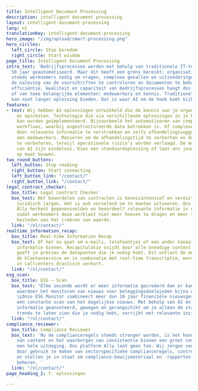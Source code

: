 ```yaml
---
title: Intelligent Document Processing
description: intelligent document processing
layout: intelligent-document-processing
lang: nl
translationKey: intelligent-document-processing
hero_image: "/img/upload/smart-processing.png"
hero_circles:
  left_circle: Stop boredom
  right_circle: Start wisdom
page_title: Intelligent Document Processing
intro_text: 'Bedrijfsprocessen worden met behulp van traditionele IT-technologie al
  50 jaar geautomatiseerd. Maar dit heeft een grens bereikt: organisaties hebben nog
  steeds werknemers nodig om vragen, complexe gevallen en uitzonderingen te behandelen,
  de naleving van de voorschriften te controleren en documenten te behandelen. De
  efficiëntie, kwaliteit en capaciteit van bedrijfsprocessen hangt dus nog steeds
  af van twee belangrijke elementen: medewerkers en kennis. Traditionele IT-technologie
  kan niet langer oplossing bieden. Dat is waar AI om de hoek komt kijken.'
features:
- text: Wij hebben AI-oplossingen ontwikkeld die de kennis van je organisatie vastleggen
    en opschalen. Technologie die via verschillende oplossingen in je bedrijfsprocessen
    kan worden geïmplementeerd. Bijvoorbeeld het automatiseren van complexe document-gebaseerde
    workflows, waarbij ongestructureerde data betrokken is. Of complexe zaken ondersteunen
    door relevante informatie te verstrekken en zelfs afhandelingssuggesties te geven
    aan medewerkers. Manieren om de afhandelingstijd te verkorten en de kwaliteit
    te verbeteren, terwijl operationele risico's worden verlaagd. De mogelijkheden
    van AI zijn eindeloos. Kies een standaardoplossing of laat ons jouw eigen oplossing
    op maat bouwen.
two_round_buttons:
  left_button: Stop reading
  right_button: Start connecting
  left_button_link: "/contact/"
  right_button_link: "/contact/"
legal_contract_checker:
  box_title: Legal Contract Checker
  box_text: Het beoordelen van contracten is kennisintensief en vereist kennis van
    juridisch jargon. Het is ook vervelend om te moeten uitvoeren. Ons AI-platform
    Ally herkent gegevensvelden en beoordeelt relevante informatie in contracten razendsnel,
    zodat werknemers deze werklast niet meer hoeven te dragen en meer tijd kunnen
    besteden aan het creëren van waarde.
  link: "/nl/contact/"
realtime_information_recap:
  box_title: Real-time Information Recap
  box_text: Of het nu gaat om e-mails, telefoontjes of een ander kanaal, er komt altijd
    informatie binnen. Recapitulatie snijdt door alle onnodige context en ruis, en
    geeft je precies de datapunten die je nodig hebt. Dit ontlast de medewerkers van
    de klantenservice en in combinatie met real-time transcriptie, wordt de verwerkingstijd
    in callcenters drastisch verkort.
  link: "/nl/contact/"
esg_scan:
  box_title: ESG – Scan
  box_text: "Elke seconde wordt er meer informatie gecreëerd dan er kan worden geconsumeerd,
    waardoor het monitoren van nieuws voor beleggingsdoeleinden bijna onmogelijk is.
    \LOnze ESG Monitor combineert meer dan 10 jaar financiële nieuwsgeschiedenis met
    een constante scan van het dagelijkse nieuws. Met behulp van AI en NLP wordt de
    informatie geannoteerd, gewogen en gerangschikt om je alleen de statistieken en
    trends te laten zien die je nodig hebt, verrijkt met relevante inzichten."
  link: "/nl/contact/"
compliance_reviewer:
  box_title: Compliance Reviewer
  box_text: 'Nu de complianceregels steeds strenger worden, is het handmatig beoordelen
    van content en het waarborgen van consistentie binnen een groot compliance-team
    een hele uitdaging. Ons platform Ally laat geen toe. Wij zorgen voor nauwkeurigheid
    door gebruik te maken van sectorspecifieke complianceregels, controleren elk stuk
    en stellen je in staat om compliance-bewijsmateriaal en -rapporten centraal te
    beheren. '
  link: "/nl/contact/"
page_heading_2: Y. oplossingen

---
```

